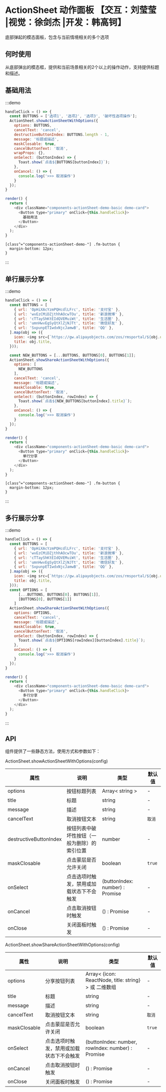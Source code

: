 # ActionSheet 动作面板 【交互：刘莹莹 |视觉：徐剑杰 |开发：韩高钶】

底部弹起的模态面板，包含与当前情境相关的多个选项

## 何时使用

从底部弹出的模态框，提供和当前场景相关的2个以上的操作动作，支持提供标题和描述。

## 基础用法

:::demo

```js
handleClick = () => {
  const BUTTONS = ['选项1', '选项2', '选项3', '破坏性选项操作'];
  ActionSheet.showActionSheetWithOptions({
    options: BUTTONS,
    cancelText: 'cancel',
    destructiveButtonIndex: BUTTONS.length - 1,
    message: '标题或描述',
    maskClosable: true,
    cancelButtonText: '取消',
    wrapProps: {},
    onSelect: (buttonIndex) => {
      Toast.show(`点击${BUTTONS[buttonIndex]}`);
    },
    onCancel: () => {
      console.log('>>> 取消操作')
    }
  });
}

render() {
  return (
    <div className="components-actionSheet-demo-basic demo-card">
      <Button type="primary" onClick={this.handleClick}>
        基础用法
      </Button>
    </div>
  );
}
```

```less
[class^="components-actionSheet-demo-"] .fm-button {
  margin-bottom: 12px;
}
```

:::

## 单行展示分享

:::demo

```js
handleClick = () => {
  const BUTTONS = [
    { url: 'OpHiXAcYzmPQHcdlLFrc', title: '支付宝' },
    { url: 'wvEzCMiDZjthhAOcwTOu', title: '新浪微博' },
    { url: 'cTTayShKtEIdQVEMuiWt', title: '生活圈' },
    { url: 'umnHwvEgSyQtXlZjNJTt', title: '微信好友' },
    { url: 'SxpunpETIwdxNjcJamwB', title: 'QQ' },
  ].map(obj => ({
    icon: <img src={`https://gw.alipayobjects.com/zos/rmsportal/${obj.url}.png`} alt={obj.title} style={{ width: 36 }} />,
    title: obj.title,
  }));

  const NEW_BUTTONS = [...BUTTONS, BUTTONS[0], BUTTONS[1]];
  ActionSheet.showShareActionSheetWithOptions({
    options: [
      NEW_BUTTONS
    ],
    cancelText: 'cancel',
    message: '标题或描述',
    maskClosable: true,
    cancelButtonText: '取消',
    onSelect: (buttonIndex, rowIndex) => {
      Toast.show(`点击${NEW_BUTTONS[buttonIndex].title}`);
    },
    onCancel: () => {
      console.log('>>> 取消操作')
    }
  });
}

render() {
  return (
    <div className="components-actionSheet-demo-basic demo-card">
      <Button type="primary" onClick={this.handleClick}>
        单行分享
      </Button>
    </div>
  );
}
```

```less
[class^="components-actionSheet-demo-"] .fm-button {
  margin-bottom: 12px;
}
```

:::

## 多行展示分享

:::demo

```js
handleClick = () => {
  const BUTTONS = [
    { url: 'OpHiXAcYzmPQHcdlLFrc', title: '支付宝' },
    { url: 'wvEzCMiDZjthhAOcwTOu', title: '新浪微博' },
    { url: 'cTTayShKtEIdQVEMuiWt', title: '生活圈' },
    { url: 'umnHwvEgSyQtXlZjNJTt', title: '微信好友' },
    { url: 'SxpunpETIwdxNjcJamwB', title: 'QQ' },
  ].map(obj => ({
    icon: <img src={`https://gw.alipayobjects.com/zos/rmsportal/${obj.url}.png`} alt={obj.title} style={{ width: 36 }} />,
    title: obj.title,
  }));
  const OPTIONS = [
      [...BUTTONS, BUTTONS[0], BUTTONS[1]],
      [BUTTONS[0], BUTTONS[1]]
    ]
  ActionSheet.showShareActionSheetWithOptions({
    options: OPTIONS,
    cancelText: 'cancel',
    message: '标题或描述',
    maskClosable: true,
    cancelButtonText: '取消',
    onSelect: (buttonIndex, rowIndex) => {
      Toast.show(`点击${OPTIONS[rowIndex][buttonIndex].title}`);
    },
    onCancel: () => {
      console.log('>>> 取消操作')
    }
  });
}

render() {
  return (
    <div className="components-actionSheet-demo-basic demo-card">
      <Button type="primary" onClick={this.handleClick}>
        多行分享
      </Button>
    </div>
  );
}
```

:::

## API
组件提供了一些静态方法，使用方式和参数如下：

ActionSheet.showActionSheetWithOptions(config)

| 属性 | 说明         | 类型                                            | 默认值    |
| ---- | ------------ | ----------------------------------------------- | --------- |
| options | 按钮标题列表 | 	Array< string >  | - |
| title | 标题 | string | - |
| message | 描述 | string | - |
| cancelText | 取消按钮文本 | string | `取消` |
| destructiveButtonIndex | 按钮列表中破坏性按钮（一般为删除）的索引位置 | number | - |
| maskClosable | 点击蒙层是否允许关闭 | boolean | `true` |
| onSelect | 点击选项时触发，禁用或加载状态下不会触发 | (buttonIndex: number) : Promise | - |
| onCancel | 点击取消按钮时触发 | () : Promise | - |
| onClose | 关闭面板时触发 | () : Promise | - |


ActionSheet.showShareActionSheetWithOptions(config)

| 属性 | 说明         | 类型                                            | 默认值    |
| ---- | ------------ | ----------------------------------------------- | --------- |
| options | 分享按钮列表 | 	Array< {icon: ReactNode, title: string} > 或 二维数组  | - |
| title | 标题 | string | - |
| message | 描述 | string | - |
| cancelText | 取消按钮文本 | string | `取消` |
| maskClosable | 点击蒙层是否允许关闭 | boolean | `true` |
| onSelect | 点击选项时触发，禁用或加载状态下不会触发 | (buttonIndex: number, rowIndex: number) : Promise | - |
| onCancel | 点击取消按钮时触发 | () : Promise | - |
| onClose | 关闭面板时触发 | () : Promise | - |

